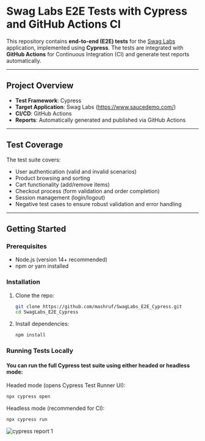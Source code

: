 # Swag Labs E2E Tests with Cypress and GitHub Actions CI

This repository contains **end-to-end (E2E) tests** for the [Swag Labs](https://www.saucedemo.com/) application, implemented using **Cypress**. The tests are integrated with **GitHub Actions** for Continuous Integration (CI) and generate test reports automatically.

---

## Project Overview

- **Test Framework**: Cypress
- **Target Application**: Swag Labs (https://www.saucedemo.com/)
- **CI/CD**: GitHub Actions
- **Reports**: Automatically generated and published via GitHub Actions

---

## Test Coverage

The test suite covers:

- User authentication (valid and invalid scenarios)
- Product browsing and sorting
- Cart functionality (add/remove items)
- Checkout process (form validation and order completion)
- Session management (login/logout)
- Negative test cases to ensure robust validation and error handling

---

## Getting Started

### Prerequisites

- Node.js (version 14+ recommended)
- npm or yarn installed

### Installation

1. Clone the repo:

   ```bash
   git clone https://github.com/mashruf/SwagLabs_E2E_Cypress.git
   cd SwagLabs_E2E_Cypress

2. Install dependencies:
  
   ```bash
   npm install


### Running Tests Locally

#### You can run the full Cypress test suite using either headed or headless mode:

Headed mode (opens Cypress Test Runner UI):

   ```bash
   npx cypress open
```
Headless mode (recommended for CI):
   
   ```bash
   npx cypress run
```
![cypress report 1](https://github.com/user-attachments/assets/a18536a7-cbc7-40e4-bee6-f7127b316a60)

